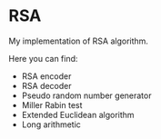 # RSA

My implementation of RSA algorithm.

Here you can find:
- RSA encoder
- RSA decoder
- Pseudo random number generator
- Miller Rabin test
- Extended Euclidean algorithm
- Long arithmetic
